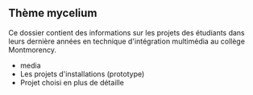 ## Thème mycelium

Ce dossier contient des informations sur les projets des étudiants dans leurs dernière années en technique d'intégration multimédia au collège Montmorency.

- media
- Les projets d'installations (prototype) 
- Projet choisi en plus de détaille
